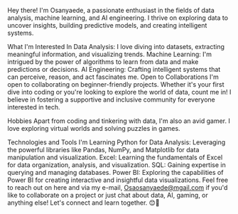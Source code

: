 Hey there! I'm Osanyaede, a passionate enthusiast in the fields of data analysis, machine learning, and AI engineering. I thrive on exploring data to uncover insights, building predictive models, and creating intelligent systems.

What I'm Interested In
Data Analysis: I love diving into datasets, extracting meaningful information, and visualizing trends.
Machine Learning: I'm intrigued by the power of algorithms to learn from data and make predictions or decisions.
AI Engineering: Crafting intelligent systems that can perceive, reason, and act fascinates me.
Open to Collaborations
I'm open to collaborating on beginner-friendly projects. Whether it's your first dive into coding or you're looking to explore the world of data, count me in! I believe in fostering a supportive and inclusive community for everyone interested in tech.

Hobbies
Apart from coding and tinkering with data, I'm also an avid gamer. I love exploring virtual worlds and solving puzzles in games.

Technologies and Tools I'm Learning
Python for Data Analysis: Leveraging the powerful libraries like Pandas, NumPy, and Matplotlib for data manipulation and visualization.
Excel: Learning the fundamentals of Excel for data organization, analysis, and visualization.
SQL: Gaining expertise in querying and managing databases.
Power BI: Exploring the capabilities of Power BI for creating interactive and insightful data visualizations.
Feel free to reach out on here and via my e-mail, Osaosanyaede@mgail.com if you'd like to collaborate on a project or just chat about data, AI, gaming, or anything else! Let's connect and learn together. 😊🚀
